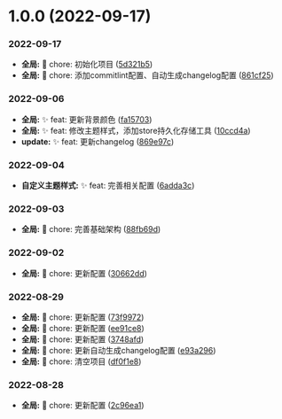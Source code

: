 # 1.0.0 (2022-09-17)


### 2022-09-17

* **全局:** 🧱 chore: 初始化项目 ([5d321b5](https://github.com/jianfengtheboy/vue-admin-ui/commit/5d321b5))
* **全局:** 🧱 chore: 添加commitlint配置、自动生成changelog配置 ([861cf25](https://github.com/jianfengtheboy/vue-admin-ui/commit/861cf25))


### 2022-09-06

* **全局:** ✨ feat: 更新背景颜色 ([fa15703](https://github.com/jianfengtheboy/vue-admin-ui/commit/fa15703))
* **全局:** ✨ feat: 修改主题样式，添加store持久化存储工具 ([10ccd4a](https://github.com/jianfengtheboy/vue-admin-ui/commit/10ccd4a))
* **update:** ✨ feat: 更新changelog ([869e97c](https://github.com/jianfengtheboy/vue-admin-ui/commit/869e97c))


### 2022-09-04

* **自定义主题样式:** ✨ feat: 完善相关配置 ([6adda3c](https://github.com/jianfengtheboy/vue-admin-ui/commit/6adda3c))


### 2022-09-03

* **全局:** 🧱 chore: 完善基础架构 ([88fb69d](https://github.com/jianfengtheboy/vue-admin-ui/commit/88fb69d))


### 2022-09-02

* **全局:** 🧱 chore: 更新配置 ([30662dd](https://github.com/jianfengtheboy/vue-admin-ui/commit/30662dd))


### 2022-08-29

* **全局:** 🧱 chore: 更新配置 ([73f9972](https://github.com/jianfengtheboy/vue-admin-ui/commit/73f9972))
* **全局:** 🧱 chore: 更新配置 ([ee91ce8](https://github.com/jianfengtheboy/vue-admin-ui/commit/ee91ce8))
* **全局:** 🧱 chore: 更新配置 ([3748afd](https://github.com/jianfengtheboy/vue-admin-ui/commit/3748afd))
* **全局:** 🧱 chore: 更新自动生成changelog配置 ([e93a296](https://github.com/jianfengtheboy/vue-admin-ui/commit/e93a296))
* **全局:** 🧱 chore: 清空项目 ([df0f1e8](https://github.com/jianfengtheboy/vue-admin-ui/commit/df0f1e8))


### 2022-08-28

* **全局:** 🧱 chore: 更新配置 ([2c96ea1](https://github.com/jianfengtheboy/vue-admin-ui/commit/2c96ea1))



